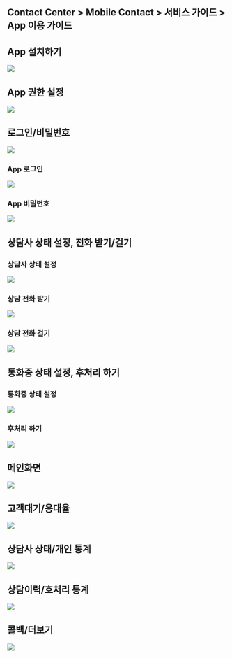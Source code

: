 ## Contact Center > Mobile Contact > 서비스 가이드 > App 이용 가이드

## App 설치하기
![](http://static.toastoven.net/prod_contact_center/MC_app_1.png)

## App 권한 설정
![](http://static.toastoven.net/prod_contact_center/MC_app_2.png)

## 로그인/비밀번호
![](http://static.toastoven.net/prod_contact_center/MC_app_3.png)

### App 로그인
![](http://static.toastoven.net/prod_contact_center/MC_app_4.png)

### App 비밀번호
![](http://static.toastoven.net/prod_contact_center/MC_app_5.png)

## 상담사 상태 설정, 전화 받기/걸기
### 상담사 상태 설정
![](http://static.toastoven.net/prod_contact_center/MC_app_6.png)

### 상담 전화 받기
![](http://static.toastoven.net/prod_contact_center/MC_app_7.png)

### 상담 전화 걸기
![](http://static.toastoven.net/prod_contact_center/MC_app_8.png)

## 통화중 상태 설정, 후처리 하기
### 통화중 상태 설정
![](http://static.toastoven.net/prod_contact_center/MC_app_9.png)

### 후처리 하기
![](http://static.toastoven.net/prod_contact_center/MC_app_10.png)

## 메인화면
![](http://static.toastoven.net/prod_contact_center/MC_app_11.png)

## 고객대기/응대율
![](http://static.toastoven.net/prod_contact_center/MC_app_12.png)

## 상담사 상태/개인 통계
![](http://static.toastoven.net/prod_contact_center/MC_app_13.png)

## 상담이력/호처리 통계
![](http://static.toastoven.net/prod_contact_center/MC_app_14.png)

## 콜백/더보기
![](http://static.toastoven.net/prod_contact_center/MC_app_15.png)

